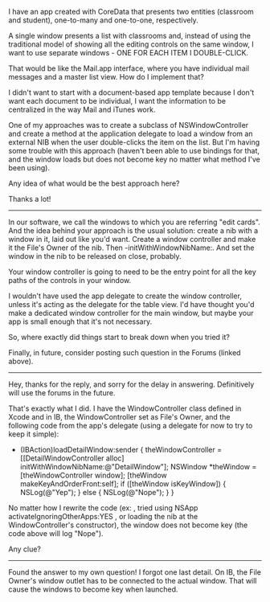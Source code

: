I have an app created with CoreData that presents two entities (classroom and student), one-to-many and one-to-one, respectively.

A single window presents a list with classrooms and, instead of using the traditional model of showing all the editing controls on the same window, I want to use separate windows - ONE FOR EACH ITEM I DOUBLE-CLICK.

That would be like the Mail.app interface, where you have individual mail messages and a master list view. How do I implement that?

I didn't want to start with a document-based app template because I don't want each document to be individual, I want the information to be centralized in the way Mail and iTunes work.

One of my approaches was to create a subclass of NSWindowController and create a method at the application delegate to load a window from an external NIB when the user double-clicks the item on the list. But I'm having some trouble with this approach (haven't been able to use bindings for that, and the window loads but does not become key no matter what method I've been using).

Any idea of what would be the best approach here?

Thanks a lot!

----

In our software, we call the windows to which you are referring "edit cards". And the idea behind your approach is the usual solution: create a nib with a window in it, laid out like you'd want. Create a window controller and make it the File's Owner of the nib. Then -initWithWindowNibName:. And set the window in the nib to be released on close, probably.

Your window controller is going to need to be the entry point for all the key paths of the controls in your window.

I wouldn't have used the app delegate to create the window controller, unless it's acting as the delegate for the table view. I'd have thought you'd make a dedicated window controller for the main window, but maybe your app is small enough that it's not necessary.

So, where exactly did things start to break down when you tried it?

Finally, in future, consider posting such question in the Forums (linked above).

----

Hey, thanks for the reply, and sorry for the delay in answering. Definitively will use the forums in the future.

That's exactly what I did. I have the WindowController class defined in Xcode and in IB, the WindowController set as File's Owner, and the following code from the app's delegate (using a delegate for now to try to keep it simple):

    
- (IBAction)loadDetailWindow:sender {
	theWindowController = [[DetailWindowController alloc] initWithWindowNibName:@"DetailWindow"];
	NSWindow *theWindow = [theWindowController window];
	[theWindow makeKeyAndOrderFront:self];
	if ([theWindow isKeyWindow]) {
		NSLog(@"Yep");
	} else {
		NSLog(@"Nope");
	}
}


No matter how I rewrite the code (ex: , tried using NSApp activateIgnoringOtherApps:YES , or loading the nib at the WindowController's constructor), the window does not become key (the code above will log "Nope").

Any clue?

----

Found the answer to my own question! I forgot one last detail. On IB, the File Owner's window outlet has to be connected to the actual window. That will cause the windows to become key when launched.
